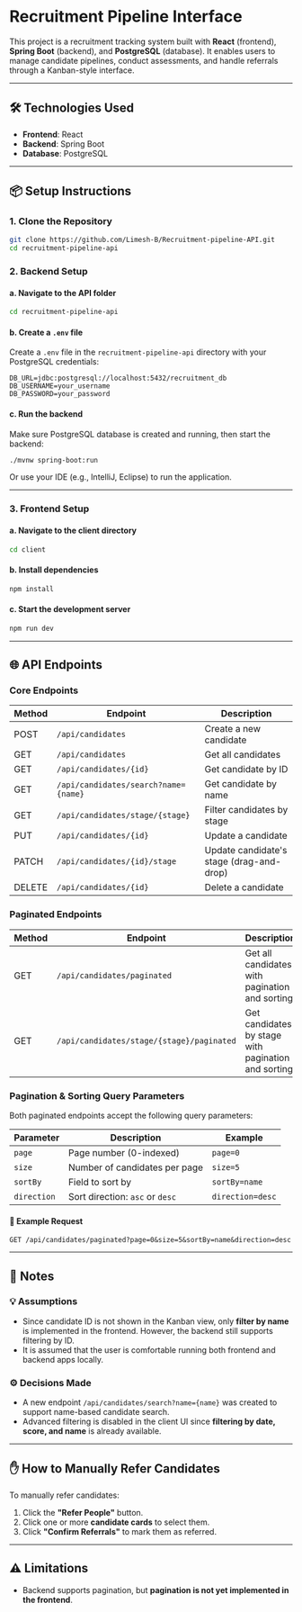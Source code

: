 # Recruitment Pipeline Interface

This project is a recruitment tracking system built with **React** (frontend), **Spring Boot** (backend), and **PostgreSQL** (database). It enables users to manage candidate pipelines, conduct assessments, and handle referrals through a Kanban-style interface.

---

## 🛠️ Technologies Used

- **Frontend**: React  
- **Backend**: Spring Boot  
- **Database**: PostgreSQL

---

## 📦 Setup Instructions

### 1. Clone the Repository
```bash
git clone https://github.com/Limesh-B/Recruitment-pipeline-API.git
cd recruitment-pipeline-api
```

### 2. Backend Setup

#### a. Navigate to the API folder
```bash
cd recruitment-pipeline-api
```

#### b. Create a `.env` file
Create a `.env` file in the `recruitment-pipeline-api` directory with your PostgreSQL credentials:

```env
DB_URL=jdbc:postgresql://localhost:5432/recruitment_db
DB_USERNAME=your_username
DB_PASSWORD=your_password
```

#### c. Run the backend
Make sure PostgreSQL database is created and running, then start the backend:

```bash
./mvnw spring-boot:run
```

Or use your IDE (e.g., IntelliJ, Eclipse) to run the application.

---

### 3. Frontend Setup

#### a. Navigate to the client directory
```bash
cd client
```

#### b. Install dependencies
```bash
npm install
```

#### c. Start the development server
```bash
npm run dev
```

---

## 🌐 API Endpoints

### Core Endpoints

| Method | Endpoint | Description |
|--------|----------|-------------|
| POST   | `/api/candidates` | Create a new candidate |
| GET    | `/api/candidates` | Get all candidates |
| GET    | `/api/candidates/{id}` | Get candidate by ID |
| GET    | `/api/candidates/search?name={name}` | Get candidate by name |
| GET    | `/api/candidates/stage/{stage}` | Filter candidates by stage |
| PUT    | `/api/candidates/{id}` | Update a candidate |
| PATCH  | `/api/candidates/{id}/stage` | Update candidate's stage (drag-and-drop) |
| DELETE | `/api/candidates/{id}` | Delete a candidate |

### Paginated Endpoints

| Method | Endpoint | Description |
|--------|----------|-------------|
| GET    | `/api/candidates/paginated` | Get all candidates with pagination and sorting |
| GET    | `/api/candidates/stage/{stage}/paginated` | Get candidates by stage with pagination and sorting |

### Pagination & Sorting Query Parameters

Both paginated endpoints accept the following query parameters:

| Parameter   | Description                             | Example                 |
|-------------|-----------------------------------------|-------------------------|
| `page`      | Page number (0-indexed)                 | `page=0`                |
| `size`      | Number of candidates per page           | `size=5`                |
| `sortBy`    | Field to sort by                        | `sortBy=name`           |
| `direction` | Sort direction: `asc` or `desc`         | `direction=desc`        |

#### 🧪 Example Request
```http
GET /api/candidates/paginated?page=0&size=5&sortBy=name&direction=desc
```

---

## 📝 Notes

### 💡 Assumptions

- Since candidate ID is not shown in the Kanban view, only **filter by name** is implemented in the frontend. However, the backend still supports filtering by ID.
- It is assumed that the user is comfortable running both frontend and backend apps locally.

### ⚙️ Decisions Made

- A new endpoint `/api/candidates/search?name={name}` was created to support name-based candidate search.
- Advanced filtering is disabled in the client UI since **filtering by date, score, and name** is already available.

---

## ✋ How to Manually Refer Candidates

To manually refer candidates:

1. Click the **"Refer People"** button.
2. Click one or more **candidate cards** to select them.
3. Click **"Confirm Referrals"** to mark them as referred.

---

## ⚠️ Limitations

- Backend supports pagination, but **pagination is not yet implemented in the frontend**.
